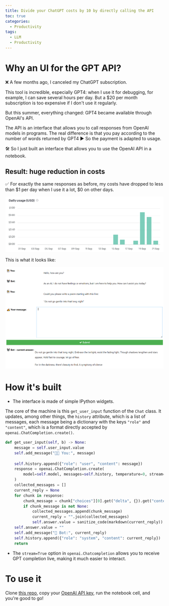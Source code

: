 ```yaml
---
title: Divide your ChatGPT costs by 10 by directly calling the API
toc: true
categories:
  - Productivity
tags:
  - LLM
  - Productivity
---
```


# Why an UI for the GPT API?

❌ A few months ago, I canceled my ChatGPT subscription.

This tool is incredible, especially GPT4: when I use it for debugging, for example, I can save several hours per day. But a $20 per month subscription is too expensive if I don't use it regularly.

But this summer, everything changed: GPT4 became available through OpenAI's API.

The API is an interface that allows you to call responses from OpenAI models in programs.
The real difference is that you pay according to the number of words returned by GPT4 ▶ So the payment is adapted to usage.

🛠 So I just built an interface that allows you to use the OpenAI API in a notebook.

## Result: huge reduction in costs

✅ For exactly the same responses as before, my costs have dropped to less than $1 per day when I use it a lot, $0 on other days.

<img src="/assets/images/2023-09-23-an-ui-for-gpt-api/usage.png">

This is what it looks like:

<img src="/assets/images/2023-09-23-an-ui-for-gpt-api/ui.png">

# How it\'s built

- The interface is made of simple IPython widgets.

The core of the machine is this `get_user_input` function of the `Chat` class. It updates, among other things, the `history` attribute, which is a list of messages, each message being a dictionary with the keys `"role"` and `"content"`, which is a format directly accepted by `openai.ChatCompletion.create()`.

```python
def get_user_input(self, b) -> None:
    message = self.user_input.value
    self.add_message("👨‍🚀 You:", message)

    self.history.append({"role": "user", "content": message})
    response = openai.ChatCompletion.create(
        model=self.model, messages=self.history, temperature=0, stream=True
    )
    collected_messages = []
    current_reply = None
    for chunk in response:
        chunk_message = chunk["choices"][0].get("delta", {}).get("content")
        if chunk_message is not None:
            collected_messages.append(chunk_message)
            current_reply = "".join(collected_messages)
            self.answer.value = sanitize_code(markdown(current_reply))
    self.answer.value = ""
    self.add_message("🤖 Bot:", current_reply)
    self.history.append({"role": "system", "content": current_reply})
    return
```

- The `stream=True` option in `openai.Chatcompletion` allows you to receive GPT completion live, making it much easier to interact.

# To use it

Clone [this repo](https://github.com/aymeric-roucher/gpt_api_ui), copy your [OpenAI API key](https://platform.openai.com/account/api-keys), run the notebook cell, and you're good to go!